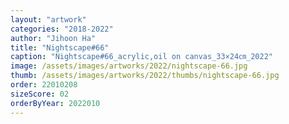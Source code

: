 ```yaml
---
layout: "artwork"
categories: "2018-2022"
author: "Jihoon Ha"
title: "Nightscape#66"
caption: "Nightscape#66_acrylic,oil on canvas_33×24㎝_2022"
image: /assets/images/artworks/2022/nightscape-66.jpg
thumb: /assets/images/artworks/2022/thumbs/nightscape-66.jpg
order: 22010208
sizeScore: 02
orderByYear: 2022010
---
```

